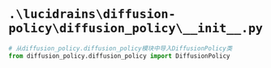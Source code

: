 # `.\lucidrains\diffusion-policy\diffusion_policy\__init__.py`

```py
# 从diffusion_policy.diffusion_policy模块中导入DiffusionPolicy类
from diffusion_policy.diffusion_policy import DiffusionPolicy
```